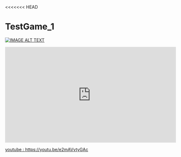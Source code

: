 <<<<<<< HEAD
# TestGame_1

[![IMAGE ALT TEXT](http://img.youtube.com/vi/e2mAVvtyGAc/0.jpg)](http://www.youtube.com/watch?v=e2mAVvtyGAc "Video Title")<br>

<embed src="https://www.youtube.com/v/e2mAVvtyGAc?version=3" type="application/x-shockwave-flash" width="560" height="315" allowscriptaccess="always" allowfullscreen="true"></embed></object></div><p><a href="https://nuridol.net/ut_convert.html">
youtube : https://youtu.be/e2mAVvtyGAc


